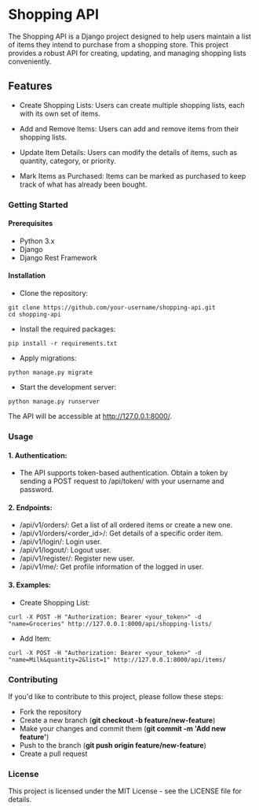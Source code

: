 # Shopping API

The Shopping API is a Django project designed to help users maintain a list of items they intend to purchase from a shopping store. This project provides a robust API for creating, updating, and managing shopping lists conveniently.

## Features

- Create Shopping Lists: Users can create multiple shopping lists, each with its own set of items.

- Add and Remove Items: Users can add and remove items from their shopping lists.

- Update Item Details: Users can modify the details of items, such as quantity, category, or priority.

- Mark Items as Purchased: Items can be marked as purchased to keep track of what has already been bought.

### Getting Started

#### Prerequisites

- Python 3.x
- Django
- Django Rest Framework

#### Installation

- Clone the repository:

```
git clone https://github.com/your-username/shopping-api.git
cd shopping-api
```

- Install the required packages:

```
pip install -r requirements.txt
```

- Apply migrations:

```
python manage.py migrate
```

- Start the development server:

```
python manage.py runserver
```

The API will be accessible at http://127.0.0.1:8000/.

### Usage

#### 1. Authentication:

- The API supports token-based authentication. Obtain a token by sending a POST request to /api/token/ with your username and password.

#### 2. Endpoints:

- /api/v1/orders/: Get a list of all ordered items or create a new one.
- /api/v1/orders/<order_id>/: Get details of a specific order item.
- /api/v1/login/: Login user.
- /api/v1/logout/: Logout user.
- /api/v1/register/: Register new user.
- /api/v1/me/: Get profile information of the logged in user.

#### 3. Examples:

- Create Shopping List:

```
curl -X POST -H "Authorization: Bearer <your_token>" -d "name=Groceries" http://127.0.0.1:8000/api/shopping-lists/
```

- Add Item:

```
curl -X POST -H "Authorization: Bearer <your_token>" -d "name=Milk&quantity=2&list=1" http://127.0.0.1:8000/api/items/
```

### Contributing

If you'd like to contribute to this project, please follow these steps:

- Fork the repository
- Create a new branch (<b>git checkout -b feature/new-feature</b>)
- Make your changes and commit them (<b>git commit -m 'Add new feature'</b>)
- Push to the branch (<b>git push origin feature/new-feature</b>)
- Create a pull request

### License

This project is licensed under the MIT License - see the LICENSE file for details.
